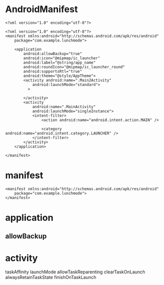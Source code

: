 # AndroidManifest

```
<?xml version="1.0" encoding="utf-8"?>
```

```
<?xml version="1.0" encoding="utf-8"?>
<manifest xmlns:android="http://schemas.android.com/apk/res/android"
    package="com.example.lunchmode">

    <application
        android:allowBackup="true"
        android:icon="@mipmap/ic_launcher"
        android:label="@string/app_name"
        android:roundIcon="@mipmap/ic_launcher_round"
        android:supportsRtl="true"
        android:theme="@style/AppTheme">
        <activity android:name=".Main2Activity"
            android:launchMode="standard">
          >

        </activity>
        <activity
            android:name=".MainActivity"
            android:launchMode="singleInstance">
            <intent-filter>
                <action android:name="android.intent.action.MAIN" />

                <category android:name="android.intent.category.LAUNCHER" />
            </intent-filter>
        </activity>
    </application>

</manifest>
```

# manifest

```
<manifest xmlns:android="http://schemas.android.com/apk/res/android"
    package="com.example.lunchmode">
</manifest>
```

# application

## allowBackup

# activity

taskAffinity
launchMode
allowTaskReparenting
clearTaskOnLaunch
alwaysRetainTaskState
finishOnTaskLaunch